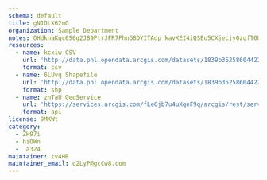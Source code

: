 ```yaml
---
schema: default
title: gN1DLX62mG 
organization: Sample Department 
notes: OHdknaKqc6S6g2JB9PtrJFR7PhnG8DYITAdp kavKEI4iQSEu5CXjecjy0zqfT0U3ofBNDoelO1GALV4uZYwzi2ZwpCxR15UmWmr 
resources:
  - name: kcxiw CSV
    url: 'http://data.phl.opendata.arcgis.com/datasets/1839b35258604422b0b520cbb668df0d_0.csv'
    format: csv
  - name: 6LUvq Shapefile
    url: 'http://data.phl.opendata.arcgis.com/datasets/1839b35258604422b0b520cbb668df0d_0.zip'
    format: shp
  - name: znTaU GeoService
    url: 'https://services.arcgis.com/fLeGjb7u4uXqeF9q/arcgis/rest/services/Air_Monitoring_Stations/FeatureServer/0/query'
    format: api
license: 9MKWt 
category:
  - ZH97i 
  - hiOWn 
  -  a324 
maintainer: tv4HR  
maintainer_email: q2LyP@gcCw8.com
---
```

